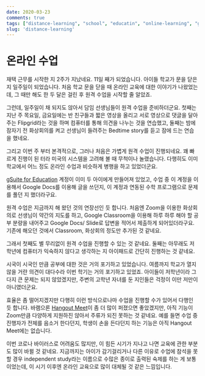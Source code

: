 ```yaml
---
date: 2020-03-23
comments: true
tags: ["distance-learning", "school", "educatin", "online-learning", "google-classroom"]
slug: 'distance-learning'
---
```


# 온라인 수업

재택 근무를 시작한 지 2주가 지났네요. 11일 째가 되었습니다. 아이들 학교가 문을
닫은 지 일주일이 되었습니다. 처음 학교 문을 닫을 때 온라인 교육에 대한 이야기가
나왔었는 데, 그 때만 해도 한 두 달은 걸린 후 원격 수업을 시작할 줄 알았죠.

<!-- more -->

그런데, 일주일이 채 되지도 않아서 담임 선생님들이 원격 수업을 준비하더군요.
첫째는 지난 주 목요일, 금요일에는 반 친구들과 짧은 영상을 올리고 서로 영상으로
댓글을 달아주는 Flipgrid라는 것을 하며 컴퓨터를 통해 의견을 나누는 것을
연습했고, 둘째는 밤에 잠자기 전 화상회의를 켜고 선생님이 들려주는 Bedtime
story를 듣고 잠에 드는 연습을 했네요.

그리고 이번 주 부터 본격적으로, 그러나 처음은 가볍게 원격 수업이 진행되네요. 꽤
빠르게 진행이 된 터라 미국의 시스템을 고려해 볼 때 무척이나 놀랬습니다. 다행히도
이미 학교에서 어느 정도 온라인 수업과 비슷하게 병행을 하고 있었더군요.

[gSuite for Education][] 계정이 이미 두 아이에게 만들어져 있었고, 수업 중 이
계정을 이용해서 Google Docs를 이용해 글을 쓰던지, 이 계정과 연동된 수학
프로그램으로 문제를 풀던 지 했더라구요.

[gSuite for Education]: https://edu.google.com/products/gsuite-for-education/

원격 수업은 지금까지 해 왔던 것의 연장선인 듯 합니다. 처음엔 Zoom을 이용한
화상회의로 선생님이 약간의 지도를 하고, Google Classroom을 이용해 하루 하루 해야
할 공부 분량을 내어주고 Google Docs/ Slide로 답변을 적어서 제출하게
되어있더라구요. 기존에 해오던 것에서 Classroom, 화상회의 정도만 추가된 것
같네요.

그래서 첫째도 별 무리없이 원격 수업을 진행할 수 있는 것 같네요. 둘째는 아무래도
저학년에 컴퓨터가 익숙하지 않다고 생각하는 지 아이패드로 간단히 진행하는 것
같네요.

시국이 시국인 만큼 공부에 대한 것은 거의 포기하고 있었습니다. 여름까지 학교가
열지 않을 거란 의견이 대다수라 이번 학기는 거의 포기하고 있었죠. 아이들이
저학년이라 그다지 큰 문제는 되지 않았겠지만, 주변의 고학년 자녀를 둔 지인들은
걱정이 이만 저만이 아니였더군요.

효율은 좀 떨어지겠지만 다행히 이런 방식으로나마 수업을 진행할 수가 있어서 다행인
듯 합니다. 바램으론 [Hangout Meet][]이 좀 더 많이 퍼졌으면 좋았겠지만, 아직
기능이 Zoom만큼 다양하게 지원하진 않아서 주류가 되진 못하는 것 같네요. 예를 들면
수업 중 진행자가 전체를 음소거 한다던지, 학생이 손을 든다던지 하는 기능은 아직
Hangout Meet에는 없습니다.

[Hangout Meet]: https://gsuite.google.com/products/meet/

이번 코로나 바이러스로 어려움도 많지만, 이 힘든 시기가 지나고 나면 교육에 관한
부분도 많이 바뀔 것 같네요. 지금까지는 아이가 감기걸리거나 다른 이유로 수업에
참석을 못할 경우 independent study라는 이름으로 수많은 종이로 출력된 숙제를 하는
게 보통이었는데, 이 시기 이후엔 온라인 교육으로 많이 대체될 것 같은 느낌입니다.
